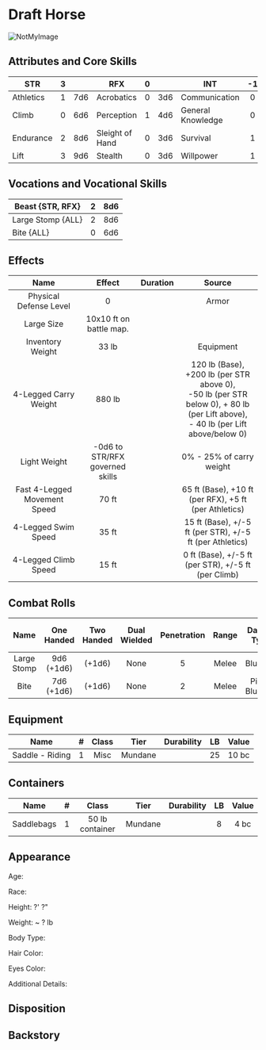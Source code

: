 # Draft Horse

![NotMyImage](DraftHorse.png)

## Attributes and Core Skills

| STR       |   3   |       | RFX             |   0   |       | INT               |  -1   |       |
| --------- | :---: | :---: | --------------- | :---: | :---: | ----------------- | :---: | :---: |
| Athletics |   1   |  7d6  | Acrobatics      |   0   |  3d6  | Communication     |   0   |  2d6  |
| Climb     |   0   |  6d6  | Perception      |   1   |  4d6  | General Knowledge |   0   |  2d6  |
| Endurance |   2   |  8d6  | Sleight of Hand |   0   |  3d6  | Survival          |   1   |  3d6  |
| Lift      |   3   |  9d6  | Stealth         |   0   |  3d6  | Willpower         |   1   |  3d6  |

## Vocations and Vocational Skills

| Beast {STR, RFX}  |   2   |  8d6  |
| ----------------- | :---: | :---: |
| Large Stomp {ALL} |   2   |  8d6  |
| Bite {ALL}        |   0   |  6d6  |

## Effects

|             Name             |             Effect              | Duration |                                                                  Source                                                                  |
| :--------------------------: | :-----------------------------: | :------: | :--------------------------------------------------------------------------------------------------------------------------------------: |
|    Physical Defense Level    |                0                |          |                                                                  Armor                                                                   |
|          Large Size          |     10x10 ft on battle map.     |          |                                                                                                                                          |
|       Inventory Weight       |              33 lb              |          |                                                                Equipment                                                                 |
|    4-Legged Carry Weight     |             880 lb              |          | 120 lb (Base), +200 lb (per STR above 0),<br />-50 lb (per STR below 0), + 80 lb (per Lift above),<br />- 40 lb (per Lift above/below 0) |
|         Light Weight         | -0d6 to STR/RFX governed skills |          |                                                         0% - 25% of carry weight                                                         |
| Fast 4-Legged Movement Speed |              70 ft              |          |                                          65 ft (Base), +10 ft (per RFX), +5 ft (per Athletics)                                           |
|     4-Legged Swim Speed      |              35 ft              |          |                                         15 ft (Base), +/-5 ft (per STR), +/-5 ft (per Athletics)                                         |
|     4-Legged Climb Speed     |              15 ft              |          |                                           0 ft (Base), +/-5 ft (per STR), +/-5 ft (per Climb)                                            |

## Combat Rolls

|    Name     | One<br />Handed | Two<br />Handed | Dual<br />Wielded | Penetration | Range | Damage<br />Types | Engageable<br />Opponents | Area Of<br />Effect | Resource<br />Class |
| :---------: | :-------------: | :-------------: | :---------------: | :---------: | :---: | :---------------: | :-----------------------: | :-----------------: | :-----------------: |
| Large Stomp | 9d6<br />(+1d6) |     (+1d6)      |       None        |      5      | Melee |     Bludgeon      |           Rapid           |        None         |        None         |
|    Bite     | 7d6<br />(+1d6) |     (+1d6)      |       None        |      2      | Melee | Pierce, Bludgeon  |          Focused          |        None         |        None         |

## Equipment

| Name            |   #   | Class |  Tier   | Durability |  LB   | Value |
| --------------- | :---: | :---: | :-----: | :--------: | :---: | :---: |
| Saddle - Riding |   1   | Misc  | Mundane |            |  25   | 10 bc |

## Containers

| Name       |   #   |      Class      |  Tier   | Durability |  LB   | Value |
| ---------- | :---: | :-------------: | :-----: | :--------: | :---: | :---: |
| Saddlebags |   1   | 50 lb container | Mundane |            |   8   | 4 bc  |

## Appearance

Age:

Race:

Height: ?' ?"

Weight: ~ ? lb

Body Type:

Hair Color:

Eyes Color:

Additional Details:

## Disposition

## Backstory
